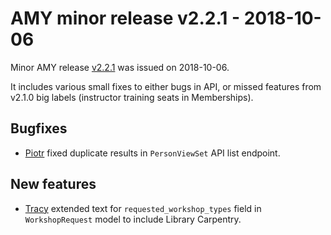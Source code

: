 # AMY minor release v2.2.1 - 2018-10-06

Minor AMY release [v2.2.1][] was issued on 2018-10-06.

It includes various small fixes to either bugs in API, or missed features from
v2.1.0 big labels (instructor training seats in Memberships).


## Bugfixes
* [Piotr][] fixed duplicate results in `PersonViewSet` API list endpoint.


## New features
* [Tracy][] extended text for `requested_workshop_types` field in
  `WorkshopRequest` model to include Library Carpentry.


[v2.2.1]: https://github.com/swcarpentry/amy/milestone/52
[Tracy]: https://github.com/tracykteal
[Piotr]: https://github.com/pbanaszkiewicz

